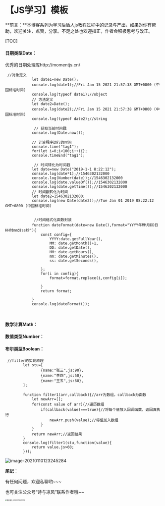 # 【JS学习】模板

**前言：**本博客系列为学习后盾人js教程过程中的记录与产出，如果对你有帮助，欢迎关注，点赞，分享。不足之处也欢迎指正，作者会积极思考与改正。

[TOC]

#### 日期类型Date：

优秀的日期处理库http://momentjs.cn/

```
 //对象定义
            let date1=new Date();
            console.log(date1);//Fri Jan 15 2021 21:57:38 GMT+0800 (中国标准时间)
            console.log(typeof date1);//object
            // 方法定义
            let date2=Date();
            console.log(date2);//Fri Jan 15 2021 21:57:38 GMT+0800 (中国标准时间)
            console.log(typeof date2);//string
            
             // 获取当前时间戳
            console.log(Date.now());

            // 计算程序运行的时间
            console.time("tag1");
            for(let i=0;i<100;i++){};
            console.timeEnd("tag1");
            
             // 时间转化为时间戳
            let date=new Date("2019-1-1 8:22:12");
            console.log(date*1);//1546302132000
            console.log(Number(date));//1546302132000
            console.log(date.valueOf());//1546302132000
            console.log(date.getTime());//1546302132000
            // 时间戳转化为时间
            let date2=1546302132000;
            console.log(new Date(date2));//Tue Jan 01 2019 08:22:12 GMT+0800 (中国标准时间)
            
            
             //时间格式化函数封装
            function dateFormat(date=new Date(),format="YYYY年MM月DD日 HH时mm分ss秒"){
                const config={
                    YYYY:date.getFullYear(),
                    MM: date.getMonth()+1,
                    DD: date.getDate(),
                    HH: date.getHours(),
                    mm: date.getMinutes(),
                    ss: date.getSeconds(),
                    
                };
                for(i in config){
                    format=format.replace(i,config[i]);

                }
                return format;

            }
            console.log(dateFormat());
            
            
```



#### 数学计算Math：



#### 数值类型Number：





#### 布尔类型Boolean：

```
 //filter的实现原理
        let stu=[
                {name:"张三",js:90},
                {name:"李四",js:50},
                {name:"王五",js:60},
        ];

        function filter1(arr,callback){//arr为数组，callback为函数
            let newArr=[];
            for(const value of arr){//遍历数组
                if(callback(value)===true){//将每个值放入回调函数，返回真执行
                    newArr.push(value);//将值加入数组
                }
            }
            return newArr;//返回结果
        }
        console.log(filter1(stu,function(value){
            return value.js>60;
        }));
```

![image-20210110123245284](upload/image-20210110123245284.png)

**尾记**：

有任何问题，欢迎私聊哟~~~

也可关注公众号“诗与凉风”联系作者哦~~

<img src="https://gitee.com/light19440868762/Images/raw/master/typoraimages /微信图片_20200706212958.jpg" alt="微信图片_20200706212958" style="zoom:33%;" />